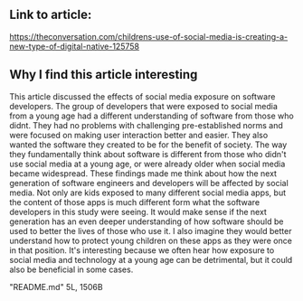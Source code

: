 ## Link to article:
<https://theconversation.com/childrens-use-of-social-media-is-creating-a-new-type-of-digital-native-125758>

## Why I find this article interesting
This article discussed the effects of social media exposure on software developers. The group of developers that were exposed to social media from a young age had a different understanding of software from those who didnt. They had no problems with challenging pre-established norms and were focused on making user interaction better and easier. They also wanted the software they created to be for the benefit of society. The way they fundamentally think about software is different from those who didn't use social media at a young age, or were already older when social media became widespread. These findings made me think about how the next generation of software engineers and developers will be affected by social media. Not only are kids exposed to many different social media apps, but the content of those apps is much different form what the software developers in this study were seeing. It would make sense if the next generation has an even deeper understanding of how software should be used to better the lives of those who use it. I also imagine they would better understand how to protect young children on these apps as they were once in that position. It's interesting because we often hear how exposure to social media and technology at a young age can be detrimental, but it could also be beneficial in some cases.










































"README.md" 5L, 1506B

